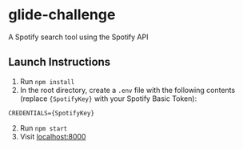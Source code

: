 # glide-challenge
A Spotify search tool using the Spotify API

## Launch Instructions
1. Run `npm install`
2. In the root directory, create a `.env` file with the following contents (replace `{SpotifyKey}` with your Spotify Basic Token):
```
CREDENTIALS={SpotifyKey}
```
2. Run `npm start`
3. Visit [localhost:8000](http://localhost:8000/)